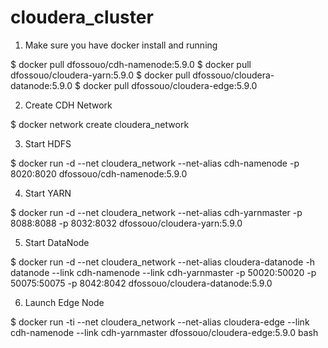 # cloudera_cluster

1. Make sure you have docker install and running

$ docker pull dfossouo/cdh-namenode:5.9.0
$ docker pull dfossouo/cloudera-yarn:5.9.0
$ docker pull dfossouo/cloudera-datanode:5.9.0
$ docker pull dfossouo/cloudera-edge:5.9.0

2. Create CDH Network

$ docker network create cloudera_network

3. Start HDFS

$ docker run -d --net cloudera_network --net-alias cdh-namenode -p 8020:8020 dfossouo/cdh-namenode:5.9.0

4. Start YARN

$ docker run -d --net cloudera_network --net-alias cdh-yarnmaster -p 8088:8088 -p 8032:8032 dfossouo/cloudera-yarn:5.9.0

5. Start DataNode 

$ docker run -d --net cloudera_network --net-alias cloudera-datanode -h datanode --link cdh-namenode --link cdh-yarnmaster -p 50020:50020 -p 50075:50075 -p 8042:8042 dfossouo/cloudera-datanode:5.9.0

6. Launch Edge Node 

$ docker run -ti --net cloudera_network --net-alias cloudera-edge --link cdh-namenode --link cdh-yarnmaster dfossouo/cloudera-edge:5.9.0 bash
